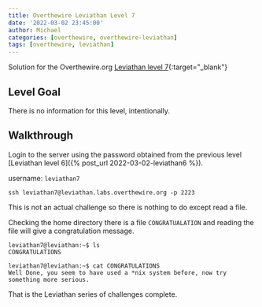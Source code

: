 ```yaml
---
title: Overthewire Leviathan Level 7
date: '2022-03-02 23:45:00'
author: Michael
categories: [overthewire, overthewire-leviathan]
tags: [overthewire, leviathan]
---
```


Solution for the Overthewire.org [Leviathan level 7](https://overthewire.org/wargames/leviathan/leviathan7.html){:target="\_blank"}

## Level Goal  

There is no information for this level, intentionally.

## Walkthrough 
Login to the server using the password obtained from the previous level [Leviathan level 6]({% post_url 2022-03-02-leviathan6 %}). 

username: `leviathan7` 

```ssh
ssh leviathan7@leviathan.labs.overthewire.org -p 2223
```

This is not an actual challenge so there is nothing to do except read a file.

Checking the home directory there is a file `CONGRATUALATION` and reading the file will give a congratulation message.

```console
leviathan7@leviathan:~$ ls
CONGRATULATIONS

leviathan7@leviathan:~$ cat CONGRATULATIONS 
Well Done, you seem to have used a *nix system before, now try something more serious.
```

That is the Leviathan series of challenges complete.
